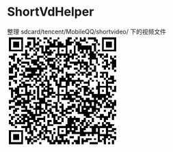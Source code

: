 # ShortVdHelper
整理 sdcard/tencent/MobileQQ/shortvideo/ 下的视频文件
![下载apk](https://github.com/weiyitai/ShortVdHelper/blob/master/apk/1548579523.png)

